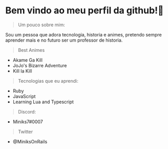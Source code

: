 # Bem vindo ao meu perfil da github!👋

> Um pouco sobre mim:

Sou um pessoa que adora tecnologia, historia e animes, pretendo sempre aprender mais e no futuro ser um professor de historia.

> Best Animes

* Akame Ga Kill
* JoJo's Bizarre Adventure
* Kill la Kill

> Tecnologias que eu aprendi:

* Ruby
* JavaScript
* Learning Lua and Typescript

> Discord:

* Miniks7#0007

> Twitter

* @MiniksOnRails
